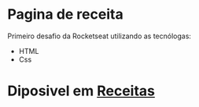 # Pagina de receita
Primeiro desafio da Rocketseat  utilizando as tecnólogas:
- HTML
- Css
#
# Diposivel em <a href="https://mauriciopreis.github.io/pagina_receitas/" target="_blank">Receitas</a> 
